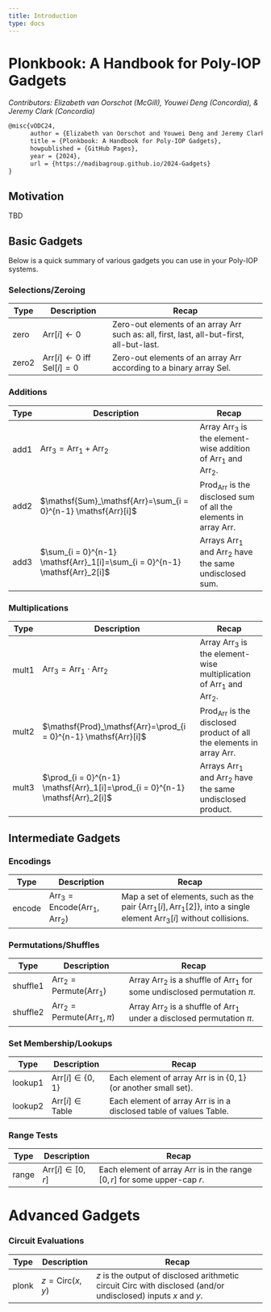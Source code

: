 ```yaml
---
title: Introduction
type: docs
---
```


# Plonkbook: A Handbook for Poly-IOP Gadgets 


*Contributors: Elizabeth van Oorschot (McGill), Youwei Deng (Concordia), & Jeremy Clark (Concordia)*

```latex
@misc{vODC24,
      author = {Elizabeth van Oorschot and Youwei Deng and Jeremy Clark},
      title = {Plonkbook: A Handbook for Poly-IOP Gadgets},
      howpublished = {GitHub Pages},
      year = {2024},
      url = {https://madibagroup.github.io/2024-Gadgets}
}
```



## Motivation

TBD



## Basic Gadgets

Below is a quick summary of various gadgets you can use in your Poly-IOP systems.



### Selections/Zeroing

| Type  | Description                                          | Recap                                                        |
| ----- | ---------------------------------------------------- | ------------------------------------------------------------ |
| zero  | $\mathsf{Arr}[i]\leftarrow0$                         | Zero-out elements of an array $\mathsf{Arr}$ such as: all, first, last, all-but-first, all-but-last. |
| zero2 | $\mathsf{Arr}[i]\leftarrow0$ iff $\mathsf{Sel}[i]=0$ | Zero-out elements of an array $\mathsf{Arr}$ according to a binary array $\mathsf{Sel}$. |



### Additions

| Type | Description                                                  | Recap                                                        |
| ---- | ------------------------------------------------------------ | ------------------------------------------------------------ |
| add1 | $\mathsf{Arr}_3=\mathsf{Arr}_1 + \mathsf{Arr}_2$             | Array $\mathsf{Arr}_3$ is the element-wise addition of $\mathsf{Arr}_1$ and $\mathsf{Arr}_2$. |
| add2 | $\mathsf{Sum}_\mathsf{Arr}=\sum_{i = 0}^{n-1} \mathsf{Arr}[i]$ | $\mathsf{Prod}_\mathsf{Arr}$ is the disclosed sum of all the elements in array $\mathsf{Arr}$. |
| add3 | $\sum_{i = 0}^{n-1} \mathsf{Arr}_1[i]=\sum_{i = 0}^{n-1} \mathsf{Arr}_2[i]$ | Arrays $\mathsf{Arr}_1$ and $\mathsf{Arr}_2$ have the same undisclosed sum. |



### Multiplications

| Type  | Description                                                  | Recap                                                        |
| ----- | ------------------------------------------------------------ | ------------------------------------------------------------ |
| mult1 | $\mathsf{Arr}_3=\mathsf{Arr}_1 \cdot \mathsf{Arr}_2$         | Array $\mathsf{Arr}_3$ is the element-wise multiplication of $\mathsf{Arr}_1$ and $\mathsf{Arr}_2$. |
| mult2 | $\mathsf{Prod}_\mathsf{Arr}=\prod_{i = 0}^{n-1} \mathsf{Arr}[i]$ | $\mathsf{Prod}_\mathsf{Arr}$ is the disclosed product of all the elements in array $\mathsf{Arr}$. |
| mult3 | $\prod_{i = 0}^{n-1} \mathsf{Arr}_1[i]=\prod_{i = 0}^{n-1} \mathsf{Arr}_2[i]$ | Arrays $\mathsf{Arr}_1$ and $\mathsf{Arr}_2$ have the same undisclosed product. |



## Intermediate Gadgets



### Encodings

| Type   | Description                                                  | Recap                                                        |
| ------ | ------------------------------------------------------------ | ------------------------------------------------------------ |
| encode | $\mathsf{Arr}_3=\mathsf{Encode}(\mathsf{Arr}_1,\mathsf{Arr}_2)$ | Map a set of elements, such as the pair $\{\mathsf{Arr}_1[i],\mathsf{Arr}_1[2]\}$, into a single element $\mathsf{Arr}_3[i]$ without collisions. |



### Permutations/Shuffles

| Type     | Description                                            | Recap                                                        |
| -------- | ------------------------------------------------------ | ------------------------------------------------------------ |
| shuffle1 | $\mathsf{Arr}_2=\mathsf{Permute}(\mathsf{Arr}_1)$      | Array $\mathsf{Arr}_2$ is a shuffle of $\mathsf{Arr}_1$ for some undisclosed permutation $\pi$. |
| shuffle2 | $\mathsf{Arr}_2=\mathsf{Permute}(\mathsf{Arr}_1 ,\pi)$ | Array $\mathsf{Arr}_2$ is a shuffle of $\mathsf{Arr}_1$ under a disclosed permutation $\pi$. |



### Set Membership/Lookups

| Type    | Description                         | Recap                                                        |
| ------- | ----------------------------------- | ------------------------------------------------------------ |
| lookup1 | $\mathsf{Arr}[i]\in \{0,1\}$        | Each element of array $\mathsf{Arr}$ is in $\{0,1\}$ (or another small set). |
| lookup2 | $\mathsf{Arr}[i]\in \mathsf{Table}$ | Each element of array $\mathsf{Arr}$ is in a disclosed table of values $\mathsf{Table}$. |



### Range Tests

| Type  | Description               | Recap                                                        |
| ----- | ------------------------- | ------------------------------------------------------------ |
| range | $\mathsf{Arr}[i]\in[0,r]$ | Each element of array $\mathsf{Arr}$ is in the range $[0,r]$ for some upper-cap $r$. |



# Advanced Gadgets



### Circuit Evaluations

| Type  | Description            | Recap                                                        |
| ----- | ---------------------- | ------------------------------------------------------------ |
| plonk | $z=\mathsf{Circ}(x,y)$ | $z$ is the output of disclosed arithmetic circuit $\mathsf{Circ}$ with disclosed (and/or undisclosed) inputs $x$ and $y$. |

